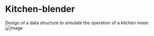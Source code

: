 # Kitchen-blender
Design of a data structure to simulate the operation of a kitchen mixer.
![image](https://github.com/user-attachments/assets/bc4ffe51-bd30-414b-a852-c8be222f1cfc)

